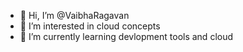 - 👋 Hi, I’m @VaibhaRagavan
- 👀 I’m interested in cloud concepts
- 🌱 I’m currently learning devlopment tools and cloud

<!---
VaibhaRagavan/VaibhaRagavan is a ✨ special ✨ repository because its `README.md` (this file) appears on your GitHub profile.
You can click the Preview link to take a look at your changes.
--->
